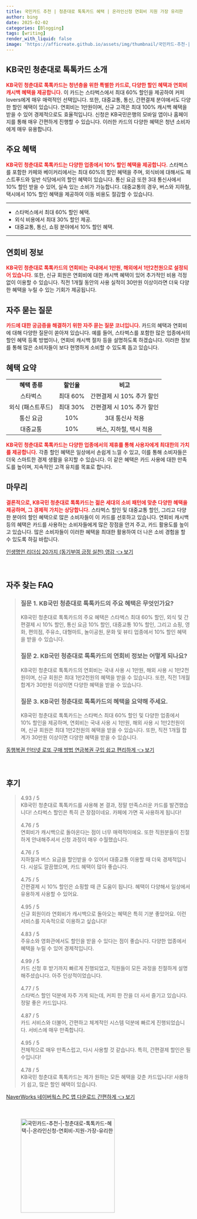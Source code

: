 ```yaml
---
title: 국민카드 추천 | 청춘대로 톡톡카드 혜택 | 온라인신청 연회비 지원 가장 유리한
author: bing
date: 2025-02-02
categories: [Blogging]
tags: [writing]
render_with_liquid: false
image: 'https://afficreate.github.io/assets/img/thumbnail/국민카드-추천-|-청춘대로-톡톡카드-혜택-|-온라인신청-연회비-지원-가장-유리한.webp'
---
```



<h2 id='KB국민 청춘대로 톡톡카드 소개'>KB국민 청춘대로 톡톡카드 소개</h2>

<p><b><span style="color: #ee2323;">KB국민 청춘대로 톡톡카드는 청년층을 위한 특별한 카드로, 다양한 할인 혜택과 연회비 캐시백 혜택을 제공합니다.</span></b> 이 카드는 스타벅스에서 최대 60% 할인을 제공하여 커피 lovers에게 매우 매력적인 선택입니다. 또한, 대중교통, 통신, 간편결제 분야에서도 다양한 할인 혜택이 있습니다. 연회비는 1만원이며, 신규 고객은 최대 100% 캐시백 혜택을 받을 수 있어 경제적으로도 효율적입니다. 신청은 KB국민은행의 모바일 앱이나 홈페이지를 통해 매우 간편하게 진행할 수 있습니다. 이러한 카드의 다양한 혜택은 청년 소비자에게 매우 유용합니다.</p>

<h2 id='주요 혜택'>주요 혜택</h2>

<p><b><span style="color: #ee2323;">KB국민 청춘대로 톡톡카드는 다양한 업종에서 10% 할인 혜택을 제공합니다.</span></b> 스타벅스를 포함한 카페와 베이커리에서는 최대 60%의 할인 혜택을 주며, 외식비에 대해서도 패스트푸드와 일반 식당에서의 할인 혜택이 있습니다. 통신 요금 또한 3대 통신사에서 10% 할인 받을 수 있어, 실속 있는 소비가 가능합니다. 대중교통의 경우, 버스와 지하철, 택시에서 10% 할인 혜택을 제공하여 이동 비용도 절감할 수 있습니다.</p>

<hr />

<ul>
    <li>스타벅스에서 최대 60% 할인 혜택.</li>
    <li>외식 비용에서 최대 30% 할인 제공.</li>
    <li>대중교통, 통신, 쇼핑 분야에서 10% 할인 혜택.</li>
</ul>

<hr />

<h2 id='연회비 정보'>연회비 정보</h2>

<p><b><span style="color: #ee2323;">KB국민 청춘대로 톡톡카드의 연회비는 국내에서 1만원, 해외에서 1만2천원으로 설정되어 있습니다.</span></b> 또한, 신규 회원은 연회비에 대한 캐시백 혜택이 있어 추가적인 비용 걱정 없이 이용할 수 있습니다. 직전 1개월 동안의 사용 실적이 30만원 이상이라면 더욱 다양한 혜택을 누릴 수 있는 기회가 제공됩니다.</p>

<h2 id='자주 묻는 질문'>자주 묻는 질문</h2>

<p><b><span style="color: #ee2323;">카드에 대한 궁금증을 해결하기 위한 자주 묻는 질문 코너입니다.</span></b> 카드의 혜택과 연회비에 대해 다양한 질문이 쏟아져 있습니다. 예를 들어, 스타벅스를 포함한 많은 업종에서의 할인 혜택 등록 방법이나, 연회비 캐시백 절차 등을 설명하도록 하겠습니다. 이러한 정보를 통해 많은 소비자들이 보다 현명하게 소비할 수 있도록 돕고 있습니다.</p>

<h2 id='혜택 요약'>혜택 요약</h2>

<table>
    <tr>
        <td style="text-align: center; height: 17px;"><b>혜택 종류</b></td>
        <td style="text-align: center; height: 17px;"><b>할인율</b></td>
        <td style="text-align: center; height: 17px;"><b>비고</b></td>
    </tr>
    <tr>
        <td style="text-align: center; height: 17px;">스타벅스</td>
        <td style="text-align: center; height: 17px;">최대 60%</td>
        <td style="text-align: center; height: 17px;">간편결제 시 10% 추가 할인</td>
    </tr>
    <tr>
        <td style="text-align: center; height: 17px;">외식 (패스트푸드)</td>
        <td style="text-align: center; height: 17px;">최대 30%</td>
        <td style="text-align: center; height: 17px;">간편결제 시 10% 추가 할인</td>
    </tr>
    <tr>
        <td style="text-align: center; height: 17px;">통신 요금</td>
        <td style="text-align: center; height: 17px;">10%</td>
        <td style="text-align: center; height: 17px;">3대 통신사 적용</td>
    </tr>
    <tr>
        <td style="text-align: center; height: 17px;">대중교통</td>
        <td style="text-align: center; height: 17px;">10%</td>
        <td style="text-align: center; height: 17px;">버스, 지하철, 택시 적용</td>
    </tr>
</table>

<p><b><span style="color: #ee2323;">KB국민 청춘대로 톡톡카드는 다양한 업종에서의 제휴를 통해 사용자에게 최대한의 가치를 제공합니다.</span></b> 각종 할인 혜택은 일상에서 손쉽게 느낄 수 있고, 이를 통해 소비자들은 더욱 스마트한 경제 생활을 유지할 수 있습니다. 이 같은 혜택은 카드 사용에 대한 만족도를 높이며, 지속적인 고객 유치를 목표로 합니다.</p>

<h2 id='마무리'>마무리</h2>

<p><b><span style="color: #ee2323;">결론적으로, KB국민 청춘대로 톡톡카드는 젊은 세대의 소비 패턴에 맞춘 다양한 혜택을 제공하며, 그 경제적 가치는 상당합니다.</span></b> 스타벅스 할인 및 대중교통 할인, 그리고 다양한 분야의 할인 혜택으로 많은 소비자들이 이 카드를 선호하고 있습니다. 연회비 캐시백 등의 혜택은 카드를 사용하는 소비자들에게 많은 장점을 안겨 주고, 카드 활용도를 높이고 있습니다. 많은 소비자들이 이러한 혜택을 최대한 활용하여 더 나은 소비 경험을 할 수 있도록 하길 바랍니다.</p>


<p><a class="click-button" title="인생명언 리더십 20가지 (동기부여 긍정 실천) 영감" href="https://afficreate.github.io/posts/%EC%9D%B8%EC%83%9D%EB%AA%85%EC%96%B8-%EB%A6%AC%EB%8D%94%EC%8B%AD-20%EA%B0%80%EC%A7%80-(%EB%8F%99%EA%B8%B0%EB%B6%80%EC%97%AC-%EA%B8%8D%EC%A0%95-%EC%8B%A4%EC%B2%9C)-%EC%98%81%EA%B0%90/" rel="dofollow">인생명언 리더십 20가지 (동기부여 긍정 실천) 영감 👈 보기</a></p><br>
<h2 id='자주_찾는_FAQ'>자주 찾는 FAQ</h2>
<div itemscope="" itemtype="https://schema.org/FAQPage"> 
<blockquote> 
<div itemscope="" itemprop="mainEntity" itemtype="https://schema.org/Question"> 
<h3 itemprop="name">질문 1. KB국민 청춘대로 톡톡카드의 주요 혜택은 무엇인가요?</h3> 
<div itemscope="" itemprop="acceptedAnswer" itemtype="https://schema.org/Answer"> 
<span itemprop="text"> 
<p>KB국민 청춘대로 톡톡카드의 주요 혜택은 스타벅스 최대 60% 할인, 외식 및 간편결제 시 10% 할인, 통신 요금 10% 할인, 대중교통 10% 할인, 그리고 쇼핑, 영화, 편의점, 주유소, 대형마트, 놀이공원, 문화 및 뷰티 업종에서 10% 할인 혜택을 받을 수 있습니다.</p> 
</span> 
</div> 
</div> 

<div itemscope="" itemprop="mainEntity" itemtype="https://schema.org/Question"> 
<h3 itemprop="name">질문 2. KB국민 청춘대로 톡톡카드의 연회비 정보는 어떻게 되나요?</h3> 
<div itemscope="" itemprop="acceptedAnswer" itemtype="https://schema.org/Answer"> 
<span itemprop="text"> 
<p>KB국민 청춘대로 톡톡카드의 연회비는 국내 사용 시 1만원, 해외 사용 시 1만2천원이며, 신규 회원은 최대 1만2천원의 혜택을 받을 수 있습니다. 또한, 직전 1개월 합계가 30만원 이상이면 다양한 혜택을 받을 수 있습니다.</p> 
</span> 
</div> 
</div> 

<div itemscope="" itemprop="mainEntity" itemtype="https://schema.org/Question"> 
<h3 itemprop="name">질문 3. KB국민 청춘대로 톡톡카드의 혜택을 요약해 주세요.</h3> 
<div itemscope="" itemprop="acceptedAnswer" itemtype="https://schema.org/Answer"> 
<span itemprop="text"> 
<p>KB국민 청춘대로 톡톡카드는 스타벅스 최대 60% 할인 및 다양한 업종에서 10% 할인을 제공하며, 연회비는 국내 사용 시 1만원, 해외 사용 시 1만2천원이며, 신규 회원은 최대 1만2천원의 혜택을 받을 수 있습니다. 또한, 직전 1개월 합계가 30만원 이상이면 다양한 혜택을 받을 수 있습니다.</p> 
</span> 
</div> 
</div> 
</blockquote> 
</div>
<p><a class="click-button" title="동행복권 인터넷 로또 구매 방법 연금복권 구입 쉽고 편리하게" href="https://afficreate.github.io/posts/%EB%8F%99%ED%96%89%EB%B3%B5%EA%B6%8C-%EC%9D%B8%ED%84%B0%EB%84%B7-%EB%A1%9C%EB%98%90-%EA%B5%AC%EB%A7%A4-%EB%B0%A9%EB%B2%95-%EC%97%B0%EA%B8%88%EB%B3%B5%EA%B6%8C-%EA%B5%AC%EC%9E%85-%EC%89%BD%EA%B3%A0-%ED%8E%B8%EB%A6%AC%ED%95%98%EA%B2%8C/" rel="dofollow">동행복권 인터넷 로또 구매 방법 연금복권 구입 쉽고 편리하게 👈 보기</a></p><br>
<h2 id='후기'>후기</h2>
<div itemscope itemtype="https://schema.org/Product">
  <blockquote>
  <div itemprop="review" itemscope itemtype="https://schema.org/Review">
      <div itemprop="reviewRating" itemscope itemtype="https://schema.org/Rating"> <span itemprop="ratingValue">4.93</span> / <span itemprop="bestRating">5</span> </div>
      <span itemprop="reviewBody">KB국민 청춘대로 톡톡카드를 사용해 본 결과, 정말 만족스러운 카드를 발견했습니다! 스타벅스 할인은 특히 큰 장점이네요. 카페에 가면 꼭 사용하게 됩니다!</span>
  </div>
  <br>
  <div itemprop="review" itemscope itemtype="https://schema.org/Review">
      <div itemprop="reviewRating" itemscope itemtype="https://schema.org/Rating"> <span itemprop="ratingValue">4.76</span> / <span itemprop="bestRating">5</span> </div>
      <span itemprop="reviewBody">연회비가 캐시백으로 돌아온다는 점이 너무 매력적이에요. 또한 직원분들이 친절하게 안내해주셔서 신청 과정이 매우 수월했습니다.</span>
  </div>
  <br>
  <div itemprop="review" itemscope itemtype="https://schema.org/Review">
      <div itemprop="reviewRating" itemscope itemtype="https://schema.org/Rating"> <span itemprop="ratingValue">4.76</span> / <span itemprop="bestRating">5</span> </div>
      <span itemprop="reviewBody">지하철과 버스 요금을 할인받을 수 있어서 대중교통 이용할 때 더욱 경제적입니다. 시설도 깔끔했으며, 카드 혜택이 많아 좋습니다.</span>
  </div>
  <br>
  <div itemprop="review" itemscope itemtype="https://schema.org/Review">
      <div itemprop="reviewRating" itemscope itemtype="https://schema.org/Rating"> <span itemprop="ratingValue">4.75</span> / <span itemprop="bestRating">5</span> </div>
      <span itemprop="reviewBody">간편결제 시 10% 할인은 쇼핑할 때 큰 도움이 됩니다. 혜택이 다양해서 일상에서 유용하게 사용할 수 있어요.</span>
  </div>
  <br>
  <div itemprop="review" itemscope itemtype="https://schema.org/Review">
      <div itemprop="reviewRating" itemscope itemtype="https://schema.org/Rating"> <span itemprop="ratingValue">4.95</span> / <span itemprop="bestRating">5</span> </div>
      <span itemprop="reviewBody">신규 회원이라 연회비가 캐시백으로 돌아오는 혜택은 특히 기분 좋았어요. 이런 서비스를 지속적으로 이용하고 싶습니다!</span>
  </div>
  <br>
  <div itemprop="review" itemscope itemtype="https://schema.org/Review">
      <div itemprop="reviewRating" itemscope itemtype="https://schema.org/Rating"> <span itemprop="ratingValue">4.83</span> / <span itemprop="bestRating">5</span> </div>
      <span itemprop="reviewBody">주유소와 영화관에서도 할인을 받을 수 있다는 점이 좋습니다. 다양한 업종에서 혜택을 누릴 수 있어 경제적입니다.</span>
  </div>
  <br>
  <div itemprop="review" itemscope itemtype="https://schema.org/Review">
      <div itemprop="reviewRating" itemscope itemtype="https://schema.org/Rating"> <span itemprop="ratingValue">4.99</span> / <span itemprop="bestRating">5</span> </div>
      <span itemprop="reviewBody">카드 신청 후 받기까지 빠르게 진행되었고, 직원들이 모든 과정을 친절하게 설명해주셨습니다. 아주 인상적이었습니다.</span>
  </div>
  <br>
  <div itemprop="review" itemscope itemtype="https://schema.org/Review">
      <div itemprop="reviewRating" itemscope itemtype="https://schema.org/Rating"> <span itemprop="ratingValue">4.77</span> / <span itemprop="bestRating">5</span> </div>
      <span itemprop="reviewBody">스타벅스 할인 덕분에 자주 가게 되는데, 커피 한 잔을 더 사서 즐기고 있습니다. 정말 좋은 카드입니다.</span>
  </div>
  <br>
  <div itemprop="review" itemscope itemtype="https://schema.org/Review">
      <div itemprop="reviewRating" itemscope itemtype="https://schema.org/Rating"> <span itemprop="ratingValue">4.87</span> / <span itemprop="bestRating">5</span> </div>
      <span itemprop="reviewBody">카드 서비스와 더불어, 간편하고 체계적인 시스템 덕분에 빠르게 진행되었습니다. 서비스에 매우 만족합니다.</span>
  </div>
  <br>
  <div itemprop="review" itemscope itemtype="https://schema.org/Review">
      <div itemprop="reviewRating" itemscope itemtype="https://schema.org/Rating"> <span itemprop="ratingValue">4.95</span> / <span itemprop="bestRating">5</span> </div>
      <span itemprop="reviewBody">전체적으로 매우 만족스럽고, 다시 사용할 것 같습니다. 특히, 간편결제 할인은 필수입니다!</span>
  </div>
  <br>
  <div itemprop="review" itemscope itemtype="https://schema.org/Review">
      <div itemprop="reviewRating" itemscope itemtype="https://schema.org/Rating"> <span itemprop="ratingValue">4.78</span> / <span itemprop="bestRating">5</span> </div>
      <span itemprop="reviewBody">KB국민 청춘대로 톡톡카드는 제가 원하는 모든 혜택을 갖춘 카드입니다! 사용하기 쉽고, 많은 할인 혜택이 있습니다.</span>
  </div>
  </blockquote>
</div>
<p><a class="click-button" title="NaverWorks 네이버웍스 PC 앱 다운로드 간편하게" href="https://afficreate.github.io/posts/NaverWorks-%EB%84%A4%EC%9D%B4%EB%B2%84%EC%9B%8D%EC%8A%A4-PC-%EC%95%B1-%EB%8B%A4%EC%9A%B4%EB%A1%9C%EB%93%9C-%EA%B0%84%ED%8E%B8%ED%95%98%EA%B2%8C/" rel="dofollow">NaverWorks 네이버웍스 PC 앱 다운로드 간편하게 👈 보기</a></p><br>
<figure class="image"><img src="https://afficreate.github.io/assets/img/thumbnail/국민카드-추천-|-청춘대로-톡톡카드-혜택-|-온라인신청-연회비-지원-가장-유리한.webp" alt="국민카드-추천-|-청춘대로-톡톡카드-혜택-|-온라인신청-연회비-지원-가장-유리한" width="256" height="256"></figure>